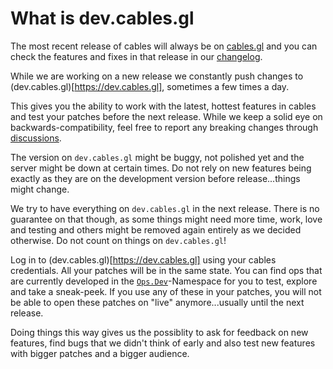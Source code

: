 # What is dev.cables.gl

The most recent release of cables will always be on [cables.gl](https://cables.gl]) and you can check the features and fixes in that release in our [changelog](https://cables.gl/changelog).

While we are working on a new release we constantly push changes to (dev.cables.gl)[https://dev.cables.gl], sometimes a few times a day.

This gives you the ability to work with the latest, hottest features in cables and test your patches before the next release. 
While we keep a solid eye on backwards-compatibility, feel free to report any breaking changes through [discussions](https://github.com/cables-gl/cables_docs/discussions).

The version on `dev.cables.gl` might be buggy, not polished yet and the server might be down at certain times. 
Do not rely on new features being exactly as they are on the development version before release...things might change.

We try to have everything on `dev.cables.gl` in the next release. 
There is no guarantee on that though, as some things might need more time, work, love and testing and others might be removed again entirely as we decided otherwise. Do not count on things on `dev.cables.gl`!

Log in to (dev.cables.gl)[https://dev.cables.gl] using your cables credentials. All your patches will be in the same state. 
You can find ops that are currently developed in the [`Ops.Dev`](https://dev.cables.gl/ops/Ops.Dev)-Namespace for you to test, explore and take a sneak-peek. If you use any of these in your patches, you will not be able to open these patches on "live" anymore...usually until the next release.

Doing things this way gives us the possiblity to ask for feedback on new features, find bugs that we didn't think of early and also test new features with bigger patches and a bigger audience.

